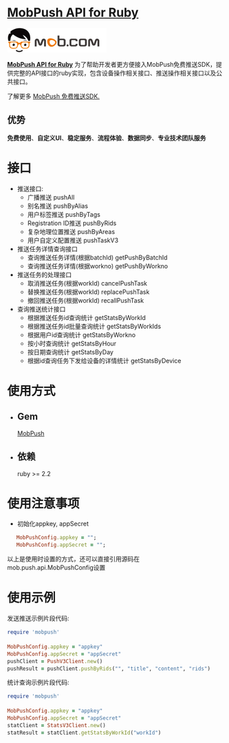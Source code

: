 # [MobPush API for Ruby](https://www.mob.com/wiki/detailed/?wiki=MobPushRestAPIfenlei1333&id=136/)

![image](https://github.com/MOBX/MOB-SMS-WEBAPI/blob/master/doc/images/logo.png)

**[MobPush API for Ruby](https://www.mob.com/wiki/detailed/?wiki=MobPushRestAPIfenlei1333&id=136)** 
为了帮助开发者更方便接入MobPush免费推送SDK，提供完整的API接口的ruby实现，包含设备操作相关接口、推送操作相关接口以及公共接口。

了解更多 [MobPush 免费推送SDK.](https://www.mob.com/mobService/mobpush)

## 优势

**免费使用**、**自定义UI**、**稳定服务**、**流程体验**、**数据同步**、**专业技术团队服务**

# 接口
* 推送接口:
    * 广播推送 pushAll
    * 别名推送 pushByAlias
    * 用户标签推送 pushByTags
    * Registration ID推送 pushByRids
    * 复杂地理位置推送 pushByAreas
    * 用户自定义配置推送 pushTaskV3         
* 推送任务详情查询接口
    * 查询推送任务详情(根据batchId) getPushByBatchId
    * 查询推送任务详情(根据workno) getPushByWorkno
* 推送任务的处理接口
    * 取消推送任务(根据workId) cancelPushTask
    * 替换推送任务(根据workId) replacePushTask
    * 撤回推送任务(根据workId) recallPushTask
* 查询推送统计接口
    * 根据推送任务id查询统计 getStatsByWorkId
    * 根据推送任务id批量查询统计 getStatsByWorkIds
    * 根据用户id查询统计 getStatsByWorkno
    * 按小时查询统计 getStatsByHour
    * 按日期查询统计 getStatsByDay
    * 根据id查询任务下发给设备的详情统计 getStatsByDevice


# 使用方式
* ## Gem
    [MobPush](https://rubygems.org/gems/mobpush)
* ## 依赖
    ruby >= 2.2

 
# 使用注意事项
* 初始化appkey, appSecret
```ruby
   MobPushConfig.appkey = "";
   MobPushConfig.appSecret = "";
```
以上是使用时设置的方式，还可以直接引用源码在mob.push.api.MobPushConfig设置


# 使用示例 

发送推送示例片段代码:

```ruby
require 'mobpush'

MobPushConfig.appkey = "appkey"
MobPushConfig.appSecret = "appSecret"
pushClient = PushV3Client.new()
pushResult = pushClient.pushByRids("", "title", "content", "rids")
```

统计查询示例片段代码:

```ruby
require 'mobpush'

MobPushConfig.appkey = "appkey"
MobPushConfig.appSecret = "appSecret"
statClient = StatsV3Client.new()
statResult = statClient.getStatsByWorkId("workId")

```